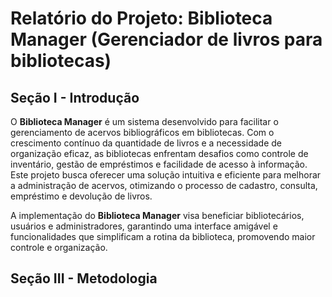 # Relatório do Projeto: Biblioteca Manager (Gerenciador de livros para bibliotecas)

## Seção I - Introdução
O **Biblioteca Manager** é um sistema desenvolvido para facilitar o gerenciamento de acervos bibliográficos em bibliotecas. Com o crescimento contínuo da quantidade de livros e a necessidade de organização eficaz, as bibliotecas enfrentam desafios como controle de inventário, gestão de empréstimos e facilidade de acesso à informação. Este projeto busca oferecer uma solução intuitiva e eficiente para melhorar a administração de acervos, otimizando o processo de cadastro, consulta, empréstimo e devolução de livros.

A implementação do **Biblioteca Manager** visa beneficiar bibliotecários, usuários e administradores, garantindo uma interface amigável e funcionalidades que simplificam a rotina da biblioteca, promovendo maior controle e organização.

## Seção III - Metodologia

